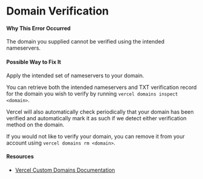 # Domain Verification

#### Why This Error Occurred

The domain you supplied cannot be verified using the intended nameservers.

#### Possible Way to Fix It

Apply the intended set of nameservers to your domain.

You can retrieve both the intended nameservers and TXT verification record for the domain you wish to verify by running `vercel domains inspect <domain>`.

Vercel will also automatically check periodically that your domain has been verified and automatically mark it as such if we detect either verification method on the domain.

If you would not like to verify your domain, you can remove it from your account using `vercel domains rm <domain>`.

#### Resources

- [Vercel Custom Domains Documentation](https://vercel.com/docs/concepts/projects/custom-domains)
